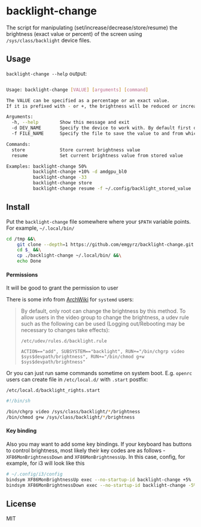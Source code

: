# backlight-change

The script for manipulating (set/increase/decrease/store/resume) the brightness (exact value or percent) of the screen using `/sys/class/backlight` device files.

## Usage

`backlight-change --help` output:
```sh

Usage: backlight-change [VALUE] [arguments] [command]

The VALUE can be specified as a percentage or an exact value.
If it is prefixed with - or +, the brightness will be reduced or increased based on the current value. Otherwise, the specified value will be set.

Arguments:
  -h, --help        Show this message and exit
  -d DEV_NAME       Specify the device to work with. By default first device in /sys/class/backlight/ is used
  -f FILE_NAME      Specify the file to save the value to and from which to take the value. By default - /home/mz/.backlight_stored_value

Commands:
  store             Store current brightness value
  resume            Set current brightness value from stored value

Examples: backlight-change 50%
          backlight-change +10% -d amdgpu_bl0
          backlight-change -33
          backlight-change store
          backlight-change resume -f ~/.config/backlight_stored_value

```

## Install

Put the `backlight-change` file somewhere where your `$PATH` variable points. For example, `~/.local/bin/`

```sh
cd /tmp &&\
    git clone --depth=1 https://github.com/emgyrz/backlight-change.git backlight-change &&\
    cd $_ &&\
    cp ./backlight-change ~/.local/bin/ &&\
    echo Done
```

#### Permissions

It will be good to grant the permission to user

There is some info from [ArchWiki](https://wiki.archlinux.org/title/backlight#ACPI) for `systemd` users:

> By default, only root can change the brightness by this method. To allow users in the video group to change the brightness, a udev rule such as the following can be used (Logging out/Rebooting may be necessary to changes take effects):
>
> `/etc/udev/rules.d/backlight.rule`
>
> `ACTION=="add", SUBSYSTEM=="backlight", RUN+="/bin/chgrp video $sys$devpath/brightness", RUN+="/bin/chmod g+w $sys$devpath/brightness"`

Or you can just run same commands sometime on system boot. E.g. `openrc` users can create file in `/etc/local.d/` with `.start` postfix:

`/etc/local.d/backlight_rights.start`
```sh
#!/bin/sh

/bin/chgrp video /sys/class/backlight/*/brightness
/bin/chmod g+w /sys/class/backlight/*/brightness
```

#### Key binding

Also you may want to add some key bindings. 
If your keyboard has buttons to control brightness, 
most likely their key codes are as follows - `XF86MonBrightnessDown` and `XF86MonBrightnessUp`.
In this case, config, for example, for i3 will look like this

```sh
# ~/.config/i3/config
bindsym XF86MonBrightnessUp exec --no-startup-id backlight-change +5%
bindsym XF86MonBrightnessDown exec --no-startup-id backlight-change -5%

```


## License
MIT





